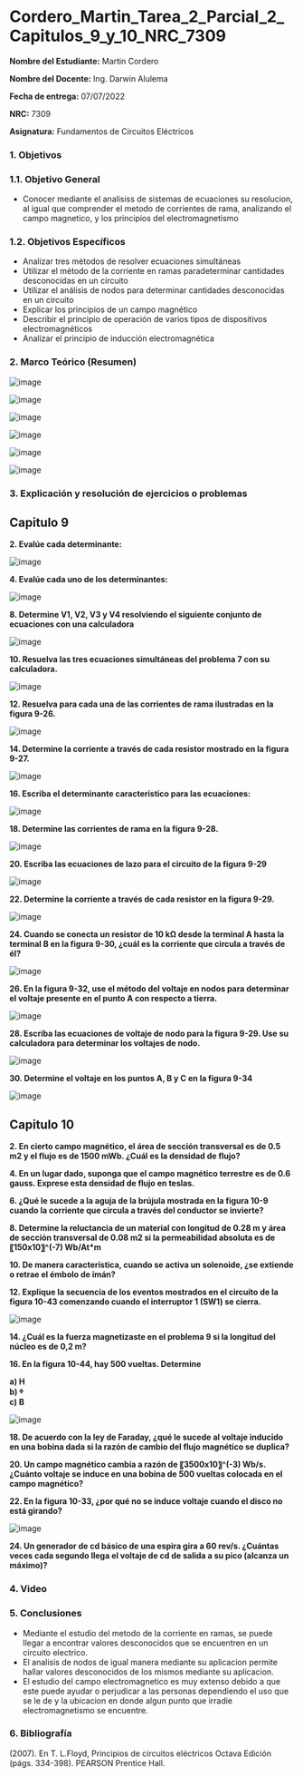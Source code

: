 # Cordero_Martin_Tarea_2_Parcial_2_Capitulos_9_y_10_NRC_7309
**Nombre del Estudiante:** Martin Cordero

**Nombre del Docente:** Ing. Darwin Alulema

**Fecha de entrega:** 07/07/2022

**NRC:** 7309

**Asignatura:** Fundamentos de Circuitos Eléctricos

### **1.	Objetivos**

### **1.1.	Objetivo General**

* Conocer mediante el analisiss de sistemas de ecuaciones su resolucion, al igual que comprender el metodo de corrientes de rama, analizando el campo magnetico, y los principios del electromagnetismo

### **1.2.	Objetivos Específicos**

*  Analizar tres métodos de resolver ecuaciones simultáneas
*  Utilizar el método de la corriente en ramas paradeterminar cantidades desconocidas en un circuito
*  Utilizar el análisis de nodos para determinar cantidades desconocidas en un circuito
*  Explicar los principios de un campo magnético
*  Describir el principio de operación de varios tipos de dispositivos electromagnéticos
*  Analizar el principio de inducción electromagnética

### **2.	Marco Teórico (Resumen)**

![image](https://user-images.githubusercontent.com/105742149/177688273-95a92e98-f341-4d05-9bb8-4562df77c23d.png)

![image](https://user-images.githubusercontent.com/105742149/177688329-53ef28bb-1a75-4766-a41b-adf571cd4e45.png)

![image](https://user-images.githubusercontent.com/105742149/177688359-961ef65b-932b-4992-8545-121509a51d78.png)

![image](https://user-images.githubusercontent.com/105742149/177688463-68fdf0ed-d93c-4a23-a8dc-1b4ae80112e1.png)

![image](https://user-images.githubusercontent.com/105742149/177688490-a6dacfaa-233d-4159-b43c-4a4d3487b8a1.png)

![image](https://user-images.githubusercontent.com/105742149/177688508-bcdf1104-e64f-469f-a6ab-195709b79158.png)

### **3.	Explicación y resolución de ejercicios o problemas**

## **Capitulo 9**

**2. Evalúe cada determinante:**

![image](https://user-images.githubusercontent.com/105742149/177476976-4245a82c-f889-4eaf-8120-616cc44cf7ab.png)

**4. Evalúe cada uno de los determinantes:**

![image](https://user-images.githubusercontent.com/105742149/177477017-3bdc9778-46b2-4ae7-91ac-9fa0555e7fec.png)

**8. Determine V1, V2, V3 y V4 resolviendo el siguiente conjunto de ecuaciones con una calculadora**

![image](https://user-images.githubusercontent.com/105742149/177477066-5672fd51-3073-40e8-9460-33aa32f62212.png)

**10. Resuelva las tres ecuaciones simultáneas del problema 7 con su calculadora.**

![image](https://user-images.githubusercontent.com/105742149/177477102-2e7f49d0-f3ba-4884-bafe-5823fb4132e2.png)

**12. Resuelva para cada una de las corrientes de rama ilustradas en la figura 9-26.**

![image](https://user-images.githubusercontent.com/105742149/177477166-0c234986-7b04-43b4-bcdc-1ca04723bb26.png)

**14. Determine la corriente a través de cada resistor mostrado en la figura 9-27.**

![image](https://user-images.githubusercontent.com/105742149/177477250-d400afd4-a59b-4041-9449-e7417b01f61f.png)

**16. Escriba el determinante característico para las ecuaciones:**

![image](https://user-images.githubusercontent.com/105742149/177477303-5631036f-d9b2-4dd5-808c-09cc4ad3fd4e.png)

**18. Determine las corrientes de rama en la figura 9-28.**

![image](https://user-images.githubusercontent.com/105742149/177477384-dec785b9-ead4-40ba-8567-58898a2a66b8.png)

**20. Escriba las ecuaciones de lazo para el circuito de la figura 9-29**

![image](https://user-images.githubusercontent.com/105742149/177477438-fb254499-d0e1-4c4d-b96c-2d4fb096b291.png)

**22. Determine la corriente a través de cada resistor en la figura 9-29.**

![image](https://user-images.githubusercontent.com/105742149/177477516-0b76d2c9-30c1-4618-a023-db200a96ce83.png)

**24. Cuando se conecta un resistor de 10 kΩ desde la terminal A hasta la terminal B en la figura 9-30, ¿cuál es la corriente que circula a través de él?**

![image](https://user-images.githubusercontent.com/105742149/177477581-9f20e92d-2066-47c4-a746-db4d12f3b3f3.png)

**26. En la figura 9-32, use el método del voltaje en nodos para determinar el voltaje presente en el punto A con respecto a tierra.**

![image](https://user-images.githubusercontent.com/105742149/177477627-2b304381-db8f-4081-9a9c-f185e3799178.png)

**28. Escriba las ecuaciones de voltaje de nodo para la figura 9-29. Use su calculadora para determinar los voltajes de nodo.**

![image](https://user-images.githubusercontent.com/105742149/177477677-ac21df22-1c4a-43e7-85fe-7c88c15adf43.png)

**30. Determine el voltaje en los puntos A, B y C en la figura 9-34**

![image](https://user-images.githubusercontent.com/105742149/177477726-e084110c-7076-498d-aa6d-7b19e902ac81.png)

 
## **Capitulo 10**

**2. En cierto campo magnético, el área de sección transversal es de 0.5 m2 y el flujo es de 1500 mWb. ¿Cuál es la densidad de flujo?**

**4. En un lugar dado, suponga que el campo magnético terrestre es de 0.6 gauss. Exprese esta densidad de flujo en teslas.**

**6. ¿Qué le sucede a la aguja de la brújula mostrada en la figura 10-9 cuando la corriente que circula a través del conductor se invierte?**

**8. Determine la reluctancia de un material con longitud de 0.28 m y área de sección transversal de 0.08 m2 si la permeabilidad absoluta es de 〖150x10〗^(-7) Wb/At*m**

**10. De manera característica, cuando se activa un solenoide, ¿se extiende o retrae el émbolo de imán?**

**12. Explique la secuencia de los eventos mostrados en el circuito de la figura 10-43 comenzando cuando el interruptor 1 (SW1) se cierra.**

![image](https://user-images.githubusercontent.com/105742149/177477954-13f49aea-98f3-4998-b422-4f63e60f2706.png)

**14. ¿Cuál es la fuerza magnetizaste en el problema 9 si la longitud del núcleo es de 0,2 m?**

**16. En la figura 10-44, hay 500 vueltas. Determine**

**a) H**                                 
**b) ᶲ**                    
**c) B**

![image](https://user-images.githubusercontent.com/105742149/177478301-12e63ef3-f909-450e-a345-e5f48c5e6537.png)

**18. De acuerdo con la ley de Faraday, ¿qué le sucede al voltaje inducido en una bobina dada si la razón de cambio del flujo magnético se duplica?**

**20. Un campo magnético cambia a razón de 〖3500x10〗^(-3) Wb/s. ¿Cuánto voltaje se induce en una bobina de 500 vueltas colocada en el campo magnético?** 

**22. En la figura 10-33, ¿por qué no se induce voltaje cuando el disco no está girando?**

![image](https://user-images.githubusercontent.com/105742149/177478406-f2ef24b7-5faf-4691-8d46-201be3b20f60.png)

**24. Un generador de cd básico de una espira gira a 60 rev/s. ¿Cuántas veces cada segundo llega el voltaje de cd de salida a su pico (alcanza un máximo)?**

### **4.	Video**

### **5.	Conclusiones**

* Mediante el estudio del metodo de la corriente en ramas, se puede llegar a encontrar valores desconocidos que se encuentren en un circuito electrico.
* El analisis de nodos de igual manera mediante su aplicacion permite hallar valores desconocidos de los mismos mediante su aplicacion.
* El estudio del campo electromagnetico es muy extenso debido a que este puede ayudar o perjudicar a las personas dependiendo el uso que se le de y la ubicacion en donde algun punto que irradie electromagnetismo se encuentre.

### **6.	Bibliografía**
(2007). En T. L.Floyd, Principios de circuitos eléctricos Octava Edición (págs. 334-398). PEARSON Prentice Hall.
